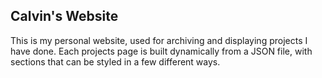 ## Calvin's Website

This is my personal website, used for archiving and displaying projects I have done. Each projects page is built dynamically from a JSON file, with sections that can be styled in a few different ways.



